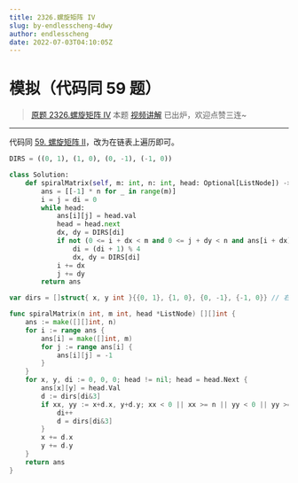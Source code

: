 ```yaml
---
title: 2326.螺旋矩阵 IV
slug: by-endlesscheng-4dwy
author: endlesscheng
date: 2022-07-03T04:10:05Z
---
```

# 模拟（代码同 59 题）
 
> [原题 2326.螺旋矩阵 IV](https://leetcode.cn/problems/spiral-matrix-iv)
本题 [视频讲解](https://www.bilibili.com/video/BV1Yf4y1Z7Ac) 已出炉，欢迎点赞三连~

---

代码同 [59. 螺旋矩阵 II](https://leetcode.cn/problems/spiral-matrix-ii/)，改为在链表上遍历即可。

```py [sol1-Python3]
DIRS = ((0, 1), (1, 0), (0, -1), (-1, 0))

class Solution:
    def spiralMatrix(self, m: int, n: int, head: Optional[ListNode]) -> List[List[int]]:
        ans = [[-1] * n for _ in range(m)]
        i = j = di = 0
        while head:
            ans[i][j] = head.val
            head = head.next
            dx, dy = DIRS[di]
            if not (0 <= i + dx < m and 0 <= j + dy < n and ans[i + dx][j + dy] == -1):
                di = (di + 1) % 4
                dx, dy = DIRS[di]
            i += dx
            j += dy
        return ans
```

```go [sol1-Go]
var dirs = []struct{ x, y int }{{0, 1}, {1, 0}, {0, -1}, {-1, 0}} // 右下左上

func spiralMatrix(n int, m int, head *ListNode) [][]int {
	ans := make([][]int, n)
	for i := range ans {
		ans[i] = make([]int, m)
		for j := range ans[i] {
			ans[i][j] = -1
		}
	}
	for x, y, di := 0, 0, 0; head != nil; head = head.Next {
		ans[x][y] = head.Val
		d := dirs[di&3]
		if xx, yy := x+d.x, y+d.y; xx < 0 || xx >= n || yy < 0 || yy >= m || ans[xx][yy] != -1 {
			di++
			d = dirs[di&3]
		}
		x += d.x
		y += d.y
	}
	return ans
}
```

